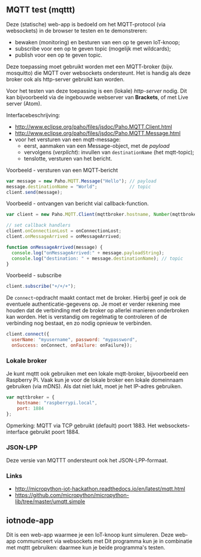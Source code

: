 ## MQTT test (mqttt)

Deze (statische) web-app is bedoeld om het MQTT-protocol (via websockets) in de browser te testen en te demonstreren:

* bewaken (monitoring) en besturen van een op te geven IoT-knoop;
* subscribe voor een op te geven topic (mogelijk met wildcards);
* publish voor een op te geven topic.

Deze toepassing moet gebruikt worden met een MQTT-broker (bijv. mosquitto) die MQTT over websockets ondersteunt.
Het is handig als deze broker ook als http-server gebruikt kan worden.

Voor het testen van deze toepassing is een (lokale) *http-server* nodig.
Dit kan bijvoorbeeld via de ingebouwde webserver van **Brackets**, of met Live server (Atom).

Interfacebeschrijving:

* http://www.eclipse.org/paho/files/jsdoc/Paho.MQTT.Client.html
* http://www.eclipse.org/paho/files/jsdoc/Paho.MQTT.Message.html
* voor het versturen van een mqtt-message: 
  * eerst, aanmaken van een Message-object, met de *payload*
  * vervolgens (*verplicht*): invullen van `destinationName` (het mqtt-topic);
  * tenslotte, versturen van het bericht.

Voorbeeld - versturen van een MQTT-bericht

``` javascript
var message = new Paho.MQTT.Message("Hello"); // payload
message.destinationName = "World";            // topic
client.send(message);
```

Voorbeeld - ontvangen van bericht vial callback-function.

```javascript
var client = new Paho.MQTT.Client(mqttbroker.hostname, Number(mqttbroker.port), "clientId");

// set callback handlers
client.onConnectionLost = onConnectionLost;
client.onMessageArrived = onMessageArrived;

function onMessageArrived(message) {
  console.log("onMessageArrived:" + message.payloadString);
  console.log("destination: " + message.destinationName); // topic
}

```

Voorbeeld - subscribe

``` javascript
client.subscribe("+/+/+");
```

De `connect`-opdracht maakt contact met de broker.
Hierbij geef je ook de eventuele authenticatie-gegevens op.
Je moet er verder rekening mee houden dat de verbinding met de broker op allerlei manieren onderbroken kan worden.
Het is verstandig om regelmatig te controleren of de verbinding nog bestaat, en zo nodig opnieuw te verbinden.

``` javascript
client.connect({
  userName: "myusername", password: "mypassword",
  onSuccess: onConnect, onFailure: onFailure});
``` 

### Lokale broker

Je kunt mqttt ook gebruiken met een lokale mqtt-broker, bijvoorbeeld een Raspberry Pi.
Vaak kun je voor de lokale broker een lokale domeinnaam gebruiken (via mDNS).
Als dat niet lukt, moet je het IP-adres gebruiken.

``` javascript
var mqttbroker = {
    hostname: "raspberrypi.local",
    port: 1884
};
```

Opmerking: MQTT via TCP gebruikt (default) poort 1883. Het websockets-interface gebruikt poort 1884.

### JSON-LPP

Deze versie van MQTTT ondersteunt ook het JSON-LPP-formaat.

### Links

* http://micropython-iot-hackathon.readthedocs.io/en/latest/mqtt.html
* https://github.com/micropython/micropython-lib/tree/master/umqtt.simple

## iotnode-app

Dit is een web-app waarmee je een IoT-knoop kunt simuleren.
Deze web-app communiceert via websockets met 
Dit programma kun je in combinatie met mqttt gebruiken: daarmee kun je beide programma's testen.

